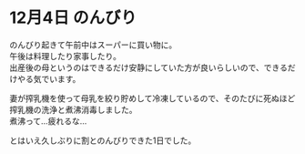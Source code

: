# 12月4日 のんびり

のんびり起きて午前中はスーパーに買い物に。  
午後は料理したり家事したり。  
出産後の母というのはできるだけ安静にしていた方が良いらしいので、できるだけやる気でいます。

妻が搾乳機を使って母乳を絞り貯めして冷凍しているので、そのたびに死ぬほど搾乳機の洗浄と煮沸消毒しました。  
煮沸って…疲れるな…

とはいえ久しぶりに割とのんびりできた1日でした。
